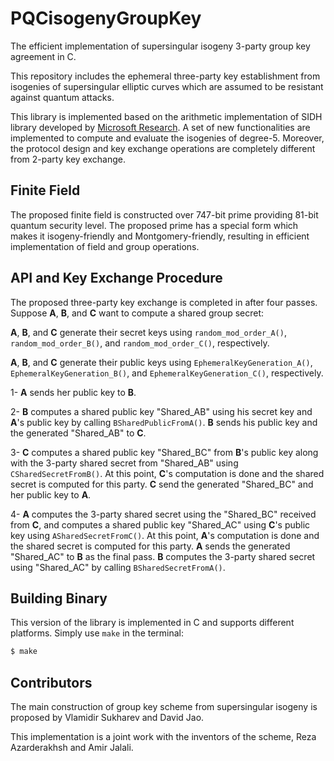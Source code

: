 # PQCisogenyGroupKey
The efficient implementation of supersingular isogeny 3-party group key agreement in C. 

This repository includes the ephemeral three-party key establishment from isogenies of supersingular elliptic curves which are assumed to be resistant against quantum attacks. 

This library is implemented based on the arithmetic implementation of SIDH library developed by [Microsoft Research](https://github.com/Microsoft/PQCrypto-SIDH). A set of new functionalities are implemented to compute and evaluate the isogenies of degree-5. Moreover, the protocol design and key exchange operations are completely different from 2-party key exchange.

## Finite Field
The proposed finite field is constructed over 747-bit prime providing 81-bit quantum security level. The proposed prime has a special form which makes it isogeny-friendly and Montgomery-friendly, resulting in efficient implementation of field and group operations. 

## API and Key Exchange Procedure

The proposed three-party key exchange is completed in after four passes. Suppose **A**, **B**, and **C** want to compute a shared group secret:

**A**, **B**, and **C** generate their secret keys using `random_mod_order_A()`, `random_mod_order_B()`, and `random_mod_order_C()`, respectively.

**A**, **B**, and **C** generate their public keys using `EphemeralKeyGeneration_A()`, `EphemeralKeyGeneration_B()`, and `EphemeralKeyGeneration_C()`, respectively.

1- **A** sends her public key to **B**. 

2- **B** computes a shared public key "Shared_AB" using his secret key and **A**'s public key by calling `BSharedPublicFromA()`. **B** sends his public key and the generated "Shared_AB" to **C**.

3- **C** computes a shared public key "Shared_BC" from  **B**'s public key along with the 3-party shared secret from "Shared_AB" using `CSharedSecretFromB()`. At this point, **C**'s computation is done and the shared secret is computed for this party. **C** send the generated "Shared_BC" and her public key to **A**.

4- **A** computes the 3-party shared secret using the "Shared_BC" received from **C**, and computes a shared public key "Shared_AC" using **C**'s public key using `ASharedSecretFromC()`. At this point, **A**'s computation is done and the shared secret is computed for this party. **A** sends the generated "Shared_AC" to **B** as the final pass. 
**B** computes the 3-party shared secret using "Shared_AC" by calling `BSharedSecretFromA()`. 

## Building Binary
This version of the library is implemented in C and supports different platforms. Simply use `make` in the terminal:
```sh
$ make 
```
## Contributors
The main construction of group key scheme from supersingular isogeny is proposed by Vlamidir Sukharev and David Jao.

This implementation is a joint work with the inventors of the scheme, Reza Azarderakhsh and Amir Jalali. 


